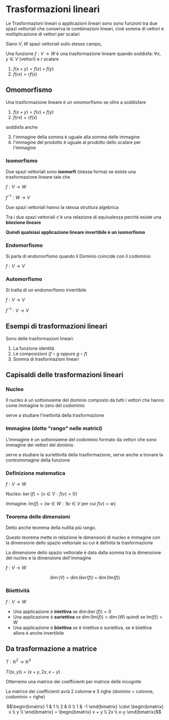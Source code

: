 ﻿# Trasformazioni lineari

Le Trasformazioni lineari o applicazioni lineari sono sono funzioni tra due spazi vettoriali che conserva le combinazioni lineari, cioè somma di vettori e moltiplicazione di vettori per scalari

Siano $V, W$ spazi vettoriali sullo stesso campo,

Una funzione $f: V \longrightarrow W$ è una trasformazione lineare quando soddisfa:
$\forall x,y \in V$ (vettori) e $r$ scalare

1. $f(x+y) = f(x) + f(y)$
2. $f(rx) = rf(x)$

## Omomorfismo

Una trasformazione lineare è un omomorfismo se oltre a soddisfare

1. $f(x+y) = f(x) + f(y)$
2. $f(rx) = rf(x)$

soddisfa anche

3. l'immagine della somma è uguale alla somma delle immagine
4. l'immagine del prodotto è uguale al prodotto dello scalare per l'immagine

### Isomorfismo

Due spazi vettoriali sono **isomorfi** (stessa forma) se esiste una trasformazione lineare tale che

$f: V \longrightarrow W$

$f^{-1}: W \longrightarrow V$

Due spazi vettoriali hanno la stessa struttura algebrica

Tra i due spazi vettoriali c'è una relazione di equivalenza perché esiste una **biiezione lineare**

**Quindi qualsiasi applicazione lineare invertibile è un isomorfismo**

### Endomorfismo

Si parla di endomorfismo quando il Dominio coincide con il codominio

$f: V \longrightarrow V$

### Automorfismo

Si tratta di un endomorfismo invertibile

$f: V \longrightarrow V$

$f^{-1}: V \longrightarrow V$

## Esempi di trasformazioni lineari

Sono delle trasformazioni lineari:

1. La funzione identità
2. Le composizioni $(f \circ g \text{ oppure } g \circ f)$
3. Somma di trasformazioni lineari


## Capisaldi delle trasformazioni lineari

### Nucleo

Il nucleo è un sottoinsieme del dominio composto da tutti i vettori che hanno come immagine lo zero del codominio

serve a studiare l'inettività della trasformazione

### Immagine (detto "rango" nelle matrici)

L'immagine è un sottoinsieme del codominio formato da vettori che sono immagine dei vettori del dominio

serve a studiare la suriettività della trasformazione, serve anche a trovare la controimmagine della funzione

### Definizione matematica

$f: V \longrightarrow W$

Nucleo: $\ker(f) = \lbrace v\in V: f(v) = 0\rbrace$

Immagine: $\text{Im}(f) = \lbrace w \in W: \exists v \in V \text{ per cui }f(v) = w\rbrace$


### Teorema delle dimensioni

Detto anche teorema della nullità più rango.

Questo teorema mette in relazione le dimensioni di nucleo e immagine con la dimensione dello spazio vettoriale su cui è definita la trasformazione

La dimensione dello spazio vettoriale è data dalla somma tra la dimensione del nucleo e la dimensione dell'immagine

$f: V \longrightarrow W$

$$\dim(V) = \dim(ker(f)) + \dim(\text{Im}(f))$$

### Biiettività

$f: V \longrightarrow W$

- Una applicazione è **iniettiva** se $\dim(\ker(f)) =0$
- Una applicazione è **suriettiva** se $\dim(\text{Im}(f)) = \dim(W)$ quindi se $\text{Im}(f)) = W$
- Una applicazione è **biiettiva** se è iniettiva e suriettiva, se è biiettiva allora è anche invertibile

## Da trasformazione a matrice

$T: \mathbb{R}^2\longrightarrow\mathbb{R}^3$

$T((x,y)) = (x+y, 2x, x-y)$

Otterremo una matrice dei coefficienti per matrice delle incognite

La matrice dei coefficienti avrà 2 colonne e 3 righe (dominio = colonne, codominio = righe)



$$\begin{bmatrix}
1 & 1 \\
2 & 0 \\
1 & -1
\end{bmatrix}
\cdot 
\begin{bmatrix}
x \\
y \\
\end{bmatrix} =
\begin{bmatrix}
x + y \\
2x \\
x-y
\end{bmatrix}$$
